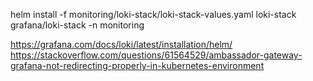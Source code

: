 helm install -f monitoring/loki-stack/loki-stack-values.yaml loki-stack grafana/loki-stack -n monitoring

https://grafana.com/docs/loki/latest/installation/helm/
https://stackoverflow.com/questions/61564529/ambassador-gateway-grafana-not-redirecting-properly-in-kubernetes-environment

